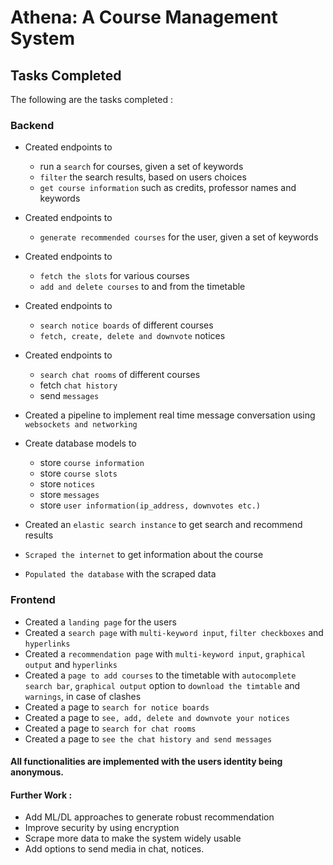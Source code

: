 # Athena: A Course Management System

## Tasks Completed
The following are the tasks completed :

### Backend
- Created endpoints to 
    - run a `search` for courses, given a set of keywords
    - `filter` the search results, based on users choices
    - `get course information` such as credits, professor names and keywords

- Created endpoints to 
    - `generate recommended courses` for the user, given a set of keywords

- Created endpoints to 
    - `fetch the slots` for various courses
    - `add and delete courses` to and from the timetable

- Created endpoints to
    - `search notice boards` of different courses
    - `fetch, create, delete and downvote` notices

- Created endpoints to
    - `search chat rooms` of different courses
    - fetch `chat history`
    - send `messages`

- Created a pipeline to implement real time message conversation using `websockets and networking`

- Create database models to
    - store `course information`
    - store `course slots`
    - store `notices`
    - store `messages`
    - store `user information(ip_address, downvotes etc.)`

- Created an `elastic search instance` to get search and recommend results
- `Scraped the internet` to get information about the course
- `Populated the database` with the scraped data

### Frontend

- Created a `landing page` for the users
- Created a `search page` with `multi-keyword input`, `filter checkboxes` and `hyperlinks`
- Created a `recommendation page` with `multi-keyword input`, `graphical output` and `hyperlinks`
- Created a `page to add courses` to the timetable with `autocomplete search bar`, `graphical output` option to `download the timtable` and `warnings`, in case of clashes
- Created a page to `search for notice boards`
- Created a page to `see, add, delete and downvote your notices`
- Created a page to `search for chat rooms`
- Created a page to `see the chat history and send messages`


#### All functionalities are implemented with the users identity being anonymous.


#### Further Work :
- Add ML/DL approaches to generate robust recommendation
- Improve security by using encryption
- Scrape more data to make the system widely usable
- Add options to send media in chat, notices.